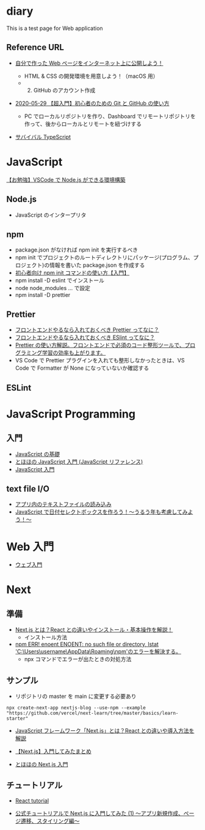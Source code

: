 # diary

This is a test page for Web application

## Reference URL

- [自分で作った Web ページをインターネット上に公開しよう！](https://prog-8.com/docs/github-pages)

  - HTML & CSS の開発環境を用意しよう！（macOS 用）
  - 2. GitHub のアカウント作成

- [2020-05-29 【超入門】初心者のための Git と GitHub の使い方](https://tech-blog.rakus.co.jp/entry/20200529/git)
  - PC でローカルリポジトリを作り、Dashboard でリモートリポジトリを作って、後からローカルとリモートを紐づけする
- [サバイバル TypeScript](https://typescriptbook.jp/)

# JavaScript

[【お勉強】VSCode で Node.js ができる環境構築](https://note.com/hirohg/n/nf464d7cea42b)

## Node.js

- JavaScript のインタープリタ

## npm

- package.json がなければ npm init を実行するべき
- npm init でプロジェクトのルートディレクトリにパッケージ(プログラム、プロジェクト)の情報を書いた package.json を作成する
- [初心者向け npm init コマンドの使い方【入門】](https://dtnavi.tcdigital.jp/cat_system/language_032/)
- npm install -D eslint でインストール
- node node_modules ... で設定
- npm install -D prettier

## Prettier

- [フロントエンドやるなら入れておくべき Prettier ってなに？](https://qiita.com/mzmz__02/items/12d198b696efa8b29bda)
- [フロントエンドやるなら入れておくべき ESlint ってなに？](https://qiita.com/mzmz__02/items/63f2624e00c02be2f942)
- [Prettier の使い方解説。フロントエンドで必須のコード整形ツールで、プログラミング学習の効率も上がります。](https://www.youtube.com/watch?v=zoaIv5ifoPI)
- VS Code で Prettier プラグインを入れても整形しなかったときは、VS Code で Formatter が None になっていないか確認する

## ESLint

# JavaScript Programming

## 入門

- [JavaScript の基礎](https://zenn.dev/ojk/books/intro-to-javascript/viewer/js-basic)
- [とほほの JavaScript 入門 (JavaScript リファレンス)](https://www.tohoho-web.com/js/)
- [JavaScript 入門](https://www.javadrive.jp/javascript/)

## text file I/O

- [アプリ内のテキストファイルの読み込み](https://mjeeeey.hatenablog.com/entry/2019/09/02/152449)
- [JavaScript で日付セレクトボックスを作ろう！～うるう年も考慮してみよう！～](https://y-tc.net/2019/08/02/javascript-selectbox/)

# Web 入門

- [ウェブ入門](https://developer.mozilla.org/ja/docs/Learn/Getting_started_with_the_web)

# Next

## 準備

- [Next.js とは？React との違いやインストール・基本操作を解説！](https://udemy.benesse.co.jp/development/app/what-is-next-js.html)
  - インストール方法
- [npm ERR! enoent ENOENT: no such file or directory, lstat 'C:\Users\username\AppData\Roaming\npm'のエラーを解決する。](https://qiita.com/L79KZJ/items/3d43ab076584b09aaef3)
  - npx コマンドでエラーが出たときの対処方法

## サンプル

- リポジトリの master を main に変更する必要あり

```
npx create-next-app nextjs-blog --use-npm --example "https://github.com/vercel/next-learn/tree/master/basics/learn-starter"
```

- [JavaScript フレームワーク「Next.js」とは？React との違いや導入方法を解説](https://devlog.mescius.jp/nextjs-quickstart/)
- [【Next.js】入門してみたまとめ](https://qiita.com/__knm__/items/32c632bbb93a107aca9e)

- [とほほの Next.js 入門](https://www.tohoho-web.com/ex/nextjs.html)

## チュートリアル

- [React tutorial](https://react.dev/learn/tutorial-tic-tac-toe)

- [公式チュートリアルで Next.js に入門してみた (1) 〜アプリ新規作成、ページ遷移、スタイリング編〜](https://dev.classmethod.jp/articles/introduction-to-nextjs/)
